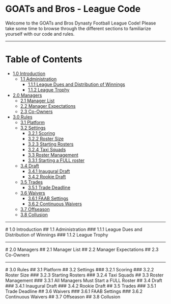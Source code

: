 # GOATs and Bros - League Code

Welcome to the GOATs and Bros Dynasty Football League Code! Please take some time to browse through the different sections to familiarize yourself with our code and rules.

----------

# Table of Contents

* [1.0 Introduction](#Introduction)
    * [1.1 Administration](#Administration)
        * [1.1.1 League Dues and Distribution of Winnings](#League-Dues)
        * [1.1.2 League Trophy](League-Trophy)
* [2.0 Managers](#Managers)
    * [2.1 Manager List](#Manager-List)
    * [2.2 Manager Expectations](#Manager-Expectations)
    * [2.3 Co-Owners](#Co-Owners)
* [3.0 Rules](#Rules)
    * [3.1 Platform](#Platform)    
    * [3.2 Settings](#Settings)
        * [3.2.1 Scoring](#Scoring)
        * [3.2.2 Roster Size](#Roster-Size)
        * [3.2.3 Starting Rosters](#Starting-Rosters)
        * [3.2.4 Taxi Squads](#Taxi-Squads)
        * [3.3 Roster Management](#Roster-Management)
        * [3.3.1 Starting a FULL roster](#Starting-Roster-Requirements)
    * [3.4 Draft](#Draft)
        * [3.4.1 Inaugural Draft](#Inaugural-Draft)
        * [3.4.2 Rookie Draft](#Rookie-Draft)
    * [3.5 Trades](#Trades)
        * [3.5.1 Trade Deadline](#Trade-Deadline)
    * [3.6 Waivers](#Waivers)
        * [3.6.1 FAAB Settings](#FAAB-Settings)
        * [3.6.2 Continuous Waivers](#Continuous-Waivers)
    * [3.7 Offseason](#Offseason)
    * [3.8 Collusion](#Collusion)

----------

<a name="Introduction">
# 1.0 Introduction

<a name="Administration">
## 1.1 Administration

<a name="League-Dues">
### 1.1.1 League Dues and Distribution of Winnings

<a name="League-Trophy">
### 1.1.2 League Trophy

----------

<a name="Managers">
# 2.0 Managers

<a name="Manager-List">
## 2.1 Manager List

<a name="Manager-Expectations">
## 2.2 Manager Expectations

<a name="Co-Owners">
## 2.3 Co-Owners

----------

<a name="Rules">
# 3.0 Rules

<a name="Platform">
## 3.1 Platform

<a name="Settings">
## 3.2 Settings

<a name="Scoring">
### 3.2.1 Scoring

<a name="Roster-Size">
### 3.2.2 Roster Size

<a name="Starting-Roster">
### 3.2.3 Starting Rosters

<a name="Taxi-Squads">
### 3.2.4 Taxi Squads

<a name="Roster-Management">
## 3.3 Roster Management

<a name="Starting-Roster-Requirements">
### 3.3.1 All Managers Must Start a FULL Roster

<a name="Draft">
## 3.4 Draft

<a name="Inaugural-Draft">
### 3.4.1 Inaugural Draft

<a name="Rookie-Draft">
### 3.4.2 Rookie Draft

<a name="Trades">
## 3.5 Trades

<a name="Trade-Deadline">
### 3.5.1 Trade Deadline

<a name="Waivers">
## 3.6 Waivers

<a name="FAAB-Settings">
### 3.6.1 FAAB Settings

<a name="Continuous-Waivers">
### 3.6.2 Continuous Waivers

<a name="Offseason">
## 3.7 Offseason

<a name="Offseason">
## 3.8 Collusion
